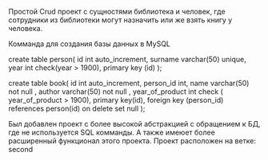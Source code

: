 Простой Crud проект с сущностями библиотека и человек, где сотрудники из библиотеки могут назначить или же взять книгу у человека.

Комманда для создания базы данных в MySQL

create table person( id int auto_increment, surname varchar(50) unique, year int check(year > 1900), primary key (id) );

create table book( id int auto_increment, person_id int, name varchar(50) not null , author varchar(50) not null , year_of_product int check ( year_of_product > 1900), primary key(id), foreign key (person_id) references person(id) on delete set null );


Был добавлен проект с более высокой абстракцией с обращением к БД, где не используется SQL комманды. А также имеюет более расширенный функционал этого проекта.
Проект расположен на ветке: second
